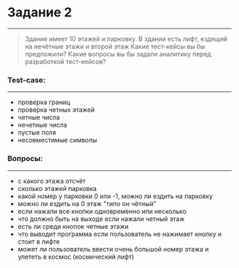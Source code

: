 # Задание 2
***

> Здание имеет 10 этажей и парковку.
В здании есть лифт, ездящий на нечётные этажи и второй этаж Какие тест-кейсы вы бы предложили?
Какие вопросы вы бы задали аналитику перед разработкой тест-кейсов?


### Test-case:
***

- проверка границ
- проверка четных этажей
- четные числа
- нечетные числа
- пустые поля
- несовместимые символы


### Вопросы:
***
- с какого этажа отсчёт
- сколько этажей парковка
- какой номер у парковки 0 или -1, можно ли ездить на парковку
- можно ли ездить на 0 этаж "типо он чётный"
- если нажали все кнопки одновременно или несколько
- что должно быть на выходе если нажали четный этаж
- есть ли среди кнопок четные этажи
- что выводит программа если пользователь не нажимает кнопку и стоит в лифте
- может ли пользователь ввести очень большой номер этажа и улететь в космос (космический лифт)

